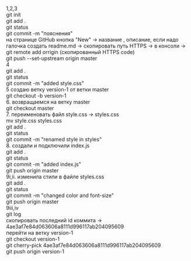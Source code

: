 1,2,3  
git init  
git add .  
git status  
git commit -m "пояснения"  
на странице GitHub кнопка "New" -> название , описание, если надо галочка создать readme.md -> скопировать путь HTTPS -> в консоли ->    
git remote add orrigin (скопированный HTTPS сode)  
git push --set-upstream origin master   
4  
git add .  
git status  
git commit -m "added style.css"  
5 создаю ветку version-1 от ветки master  
git checkout -b version-1  
6. возвращаемся на ветку master  
git checkout master  
7. переименовать файл style.css -> styles.css  
mv style.css styles.css  
git add .  
git status  
git commit -m "renamed style in styles"  
8. cоздали и подключили index.js  
git add .  
git status  
git commit -m "added index.js"  
git push origin master  
9i,ii. изменила стили в файле styles.css  
git add .  
git status  
git commit -m "changed  color and font-size"  
git push origin master  
9iii,iv  
git log   
скопировать последний id коммита -> 4ae3af7e84d063606a8111d996117ab204095609  
перейти на ветку version-1  
git checkout version-1  
git cherry-pick 4ae3af7e84d063606a8111d996117ab204095609  
git push origin version-1  